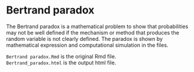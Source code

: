# Bertrand paradox

The Bertrand paradox is a mathematical problem to show that probabilities may not be well defined if the mechanism or method that produces the random variable is not clearly defined. The paradox is shown by mathematical expression and computational simulation in the files.

`Bertrand paradox.Rmd` is the original Rmd file.  
`Bertrand_paradox.html` is the output html file.